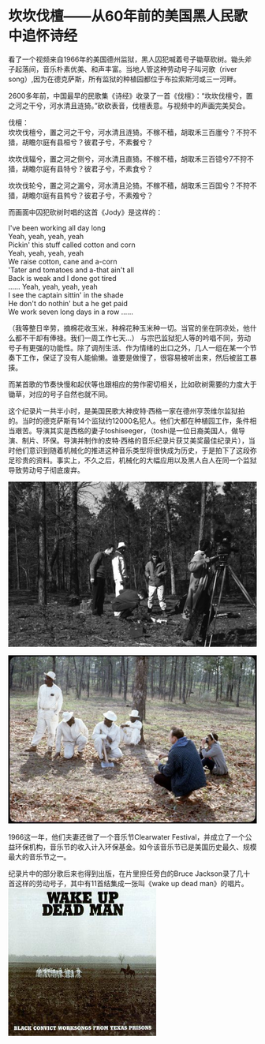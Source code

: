 # 坎坎伐檀——从60年前的美国黑人民歌中追怀诗经

看了一个视频来自1966年的美国德州监狱，黑人囚犯喊着号子锄草砍树。锄头斧子起落间，音乐朴素优美、和声丰富。当地人管这种劳动号子叫河歌（river song）,因为在德克萨斯，所有监狱的种植园都位于布拉索斯河或三一河畔。

2600多年前，中国最早的民歌集《诗经》收录了一首《伐檀》：“坎坎伐檀兮，置之河之干兮，河水清且涟猗。”砍砍表音，伐檀表意。与视频中的声画完美契合。

伐檀：  
坎坎伐檀兮，置之河之干兮，河水清且涟猗。不稼不穑，胡取禾三百廛兮？不狩不猎，胡瞻尔庭有县桓兮？彼君子兮，不素餐兮？

坎坎伐辐兮，置之河之侧兮，河水清且直猗。不稼不穑，胡取禾三百镱兮7不狩不猎，胡瞻尔庭有县特兮？彼君子兮，不素食兮？

坎坎伐轮兮，置之河之漏兮，河水清且沦猗。不稼不穑，胡取禾三百国兮？不狩不猎，胡瞻尔庭有县鹁兮？彼君子兮，不素飧兮？

而画面中囚犯砍树时唱的这首《Jody》是这样的：

I've been working all day long  
Yeah, yeah, yeah, yeah  
Pickin' this stuff called cotton and corn  
Yeah, yeah, yeah, yeah  
We raise cotton, cane and a-corn  
'Tater and tomatoes and a-that ain't all  
Back is weak and I done got tired  
……
Yeah, yeah, yeah, yeah  
I see the captain sittin' in the shade  
He don't do nothin' but a he get paid  
We work seven long days in a row
……

（我等整日辛劳，摘棉花收玉米，种棉花种玉米种一切。当官的坐在阴凉处，他什么都不干却有俸禄。我们一周工作七天…）
与宗巴监狱犯人等的吟唱不同，劳动号子有更强的功能性。除了调剂生活、作为情绪的出口之外，几人一组在某一个节奏下工作，保证了没有人能偷懒。谁要是做慢了，很容易被听出来，然后被监工暴揍。

而某首歌的节奏快慢和起伏等也跟相应的劳作密切相关，比如砍树需要的力度大于锄草，对应的号子自然也就不同。

这个纪录片一共半小时，是美国民歌大神皮特·西格一家在德州亨茨维尔监狱拍的。当时的德克萨斯有14个监狱约12000名犯人。他们大都在种植园工作，条件相当艰苦。导演其实是西格的妻子toshiseeger，（toshi是一位日裔美国人，做导演、制片、环保。导演并制作的皮特·西格的音乐纪录片获艾美奖最佳纪录片），当时他们意识到随着机械化的推进这种音乐类型将很快成为历史，于是拍下了这段弥足珍贵的资料。事实上，不久之后，机械化的大幅应用以及黑人白人在同一个监狱导致劳动号子彻底废弃。

![p2.4.1](./images/2.4.1.jpg)

![p2.4.2](./images/2.4.2.jpg)

1966这一年，他们夫妻还做了一个音乐节Clearwater Festival，并成立了一个公益环保机构，音乐节的收入计入环保基金。如今该音乐节已是美国历史最久、规模最大的音乐节之一。

纪录片中的部分歌后来也得到出版，在片里担任旁白的Bruce Jackson录了几十首这样的劳动号子，其中有11首结集成一张叫《wake up dead man》的唱片。  
![p2.4.3](./images/2.4.3.jpg)
